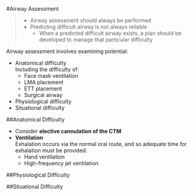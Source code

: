 #Airway Assessment

> * Airway assessment should always be performed
> * Predicting difficult airway is not always reliable
> 	* When a predicted difficult airway exists, a plan should be developed to manage that particular difficulty


Airway assessment involves examining potential:
* Anatomical difficulty  
Including the difficulty of:
	* Face mask ventilation
	* LMA placement
	* ETT placement
	* Surgical airway
* Physiological difficulty
* Situational difficulty

##Anatomical Difficulty

* Consider **elective cannulation of the CTM**
* **Ventilation**  
Exhalation occurs via the normal oral route, and so adequate time for exhalation must be provided.
	* Hand ventilation
	* High-frequency jet ventilation


##Physiological Difficulty


##Situational Difficulty